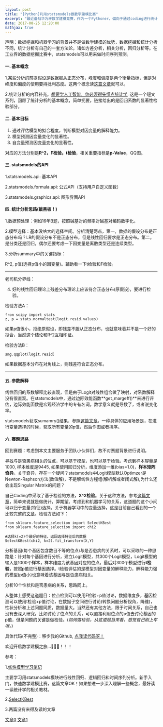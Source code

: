 ```yaml
---
layout: post
title: "[Python]利用statsmodels做数学建模比赛"
excerpt: "最近备战华为杯数学建模竞赛，作为一个Pythoner，偏向于通过coding进行统计分析，主要是因为SAS和SPSS不会用，囧。"
date: 2017-08-25 12:20:00
mathjax: true
---
```


声明：数据挖掘和机器学习的背景并不是做数学建模的优势，数据挖掘和统计分析不同，统计分析有自己的一套方法论，诸如方差分析，相关分析，回归分析等。在工业界的数据挖掘比赛中，statsmodels可以用来做时间序列预测。

#### 一. 基本概念

1.某些分析的前提假设是数据服从正态分布，峰度和偏度是两个衡量指标，但是对峰度和偏度的使用要持批判态度。这两个概念读[这篇文章](http://blog.sciencenet.cn/blog-1148346-786610.html)就可以。

2.统计分析的内容补充。[想要学人工智能，你必须得先懂点统计学](http://www.toutiao.com/i6445836069198889485/), 这是一个短文系列，回顾了统计分析的基本概念，简单扼要，链接给出的是回归系数的显著性检验部分。

#### 二. 基本目标

1. 通过评估模型的拟合程度，判断模型对因变量的解释能力。
2. 模型预测因变量变化的显著性。
3. 自变量预测因变量变化的显著性。

对应的方法分别是**R^2，F检验，t检验**，相关重要指标是**p-Value**，QQ图。

#### 三. statsmodels的API

1.statsmodels.api:              基本API

2.statsmodels.formula.api:      公式API（支持用户自定义函数）
    
3.statsmodels.graphics.api:     图形界面API

#### 四. 统计分析思路(敲黑板！)

1.数据预处理：例如16年B题，按照碱基对的频率对碱基对编码数字化。

2.模型选择：基本没啥大的选择空间。分析清楚两点，第一，数据的假设分布是正态分布吗？LR的假设分布不是正态分布，但是线性回归要求是正态分布。第二，是分类还是回归，偶尔还要考虑一下因变量是离散类型还是连续类型。

3.分析summary中的关键指标：

R^2, p值(选择p值小的因变量)。辅助看一下t检验和F检验。

---
老司机分界线：

4. 好的线性回归理论上残差分布理论上应该符合正态分布(原假设)，要进行检验。

检验方法A：
   
    from scipy import stats
    z, p = stats.normaltest(logit.resid.values)

如果p值很小，拒绝原假设，即残差不服从正态分布，也就意味着并不是一个好的拟合，当然这个结论和R^2互相印证。

检验方法B：
    
    smg.qqplot(logit.resid)

如果数据基本分布在对角线上，则残差符合正态分布。

---

#### 五. 参数解释

线性回归的系数解释比较直观，但是由于Logit对线性组合做了映射，对系数解释没有很直观。在statsmodels中，通过边际效能函数**get_margeff()**来进行评估，边际效能函数是宏观经济学中的专有名词，数学意义就是导数了，或者说变化率。

statsmodels获取sumamry()结果，参照[这篇文章](http://www.statsmodels.org/dev/generated/statsmodels.regression.linear_model.RegressionResults.html)。一种具体的应用场景是，在进行变量选择的时候，获取所有变量的p值，然后作图或者排序。


#### 六. 赛题思路

回到赛题：考虑到本文主要服务于团队小伙伴们，故不对赛题背景进行说明。

寻找与是否患病相关的位点，可以基于模型，也可以基于检验。考虑到样本容量是1000, 样本维度是9445, 如果使用回归分析，维度添加一维(bias=1.0)，**样本矩阵奇异**。关于奇异，存在一个疑问？statsmodels中Logit模型默认Optimzer是Newton-Raphson方法(数值解)，不是解线性方程组(解析解或者闭式解),为什么还会出现Singular Matrix的问题？

自己Coding中采取了基于检验的方法，**X^2检验**。关于这种方法，参考[这篇文章](http://www.cnblogs.com/emanlee/archive/2008/10/25/1319569.html)，简单来说就是做统计，算期望。考虑到和机器学习的关系，这道题的这个小问可以归于变量(特征)选择。关于机器学习中的变量选择，这是目前自己看到的一个比较完整的[文章](http://www.cnblogs.com/jasonfreak/p/5448385.html)。检验方法如下：

    from sklearn.feature_selection import SelectKBest
    from sklearn.feature_selection import chi2

    #选择k(=2)个最好的特征，返回选择特征后的数据
    SelectKBest(chi2, k=2).fit_transform(X,Y)

分析基因(每个基因包含数目不等的位点)与是否患病的关系时，可以采取的一种思路是：针对每个基因进行分析，建立Logit模型，共300个Logit模型，Logit模型的输入是1000个样本，样本维度为该基因对应的位点。最后对300个模型进行**t检验**，按照p值进行基因选择。t检验评估的是模型对因变量的解释能力，解释能力强的模型(p值小)也意味着该基因与是否患病相关。

分析10个性状和是否患病的关系，思路同上。

从整体上感受这道题目：位点检测可以使用F检验+p值讨论，数据维度多，基因检测可以使用t检验+p值讨论，在数据子空间进行讨论(转换问题分析视角，降维)，性状分析和上述问题同质，数据量大。当然还有其他方法，限于时间关系，自己也没有去深入研究，比如讨论了位点的关系，可以直接利用位点的p值去讨论基因的p值，但是问题的关键是做检验。(_如何做检验，从这道题目来看，感觉自己刚上车呀。_)

具体代码(不完整)：移步我的Github, [点我读代码呀！](https://github.com/zhpmatrix/math-modeling-statsmodel)

欢迎开启数学建模之旅...🌹🌹🌹！！！

参考：

1.[线性模型学习笔记](http://www.cnblogs.com/NaughtyBaby/p/5603309.html)

主要学习用statsmodels模块进行线性回归、逻辑回归和时间序列分析。新手入门，快速数学建模比赛，这篇文章OK！如果想进一步深入理解一些概念，最好读一读统计学的相关教材。

2.[SelectKBest](http://scikit-learn.org/stable/modules/generated/sklearn.feature_selection.SelectKBest.html)

3.两篇没有来得及读的文章

[文章0](https://www.datarobot.com/blog/ordinary-least-squares-in-python/)
[文章1](https://www.datarobot.com/blog/multiple-regression-using-statsmodels/)

